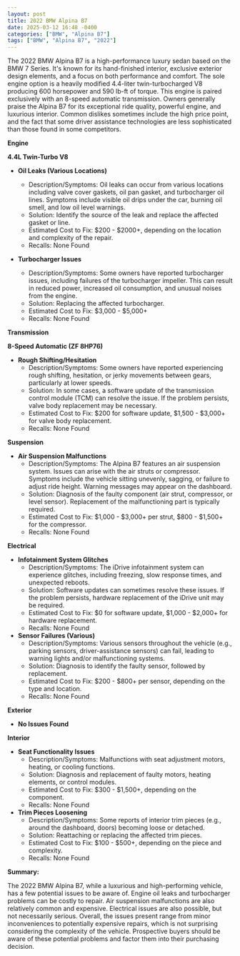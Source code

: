 ```yaml
---
layout: post
title: 2022 BMW Alpina B7
date: 2025-03-12 16:48 -0400
categories: ["BMW", "Alpina B7"]
tags: ["BMW", "Alpina B7", "2022"]
---
```

The 2022 BMW Alpina B7 is a high-performance luxury sedan based on the BMW 7 Series. It's known for its hand-finished interior, exclusive exterior design elements, and a focus on both performance and comfort. The sole engine option is a heavily modified 4.4-liter twin-turbocharged V8 producing 600 horsepower and 590 lb-ft of torque. This engine is paired exclusively with an 8-speed automatic transmission. Owners generally praise the Alpina B7 for its exceptional ride quality, powerful engine, and luxurious interior. Common dislikes sometimes include the high price point, and the fact that some driver assistance technologies are less sophisticated than those found in some competitors.

**Engine**

**4.4L Twin-Turbo V8**

*   **Oil Leaks (Various Locations)**
    *   Description/Symptoms: Oil leaks can occur from various locations including valve cover gaskets, oil pan gasket, and turbocharger oil lines. Symptoms include visible oil drips under the car, burning oil smell, and low oil level warnings.
    *   Solution: Identify the source of the leak and replace the affected gasket or line.
    *   Estimated Cost to Fix: $200 - $2000+, depending on the location and complexity of the repair.
    *   Recalls: None Found

*   **Turbocharger Issues**
    * Description/Symptoms: Some owners have reported turbocharger issues, including failures of the turbocharger impeller. This can result in reduced power, increased oil consumption, and unusual noises from the engine.
    * Solution: Replacing the affected turbocharger.
    * Estimated Cost to Fix: $3,000 - $5,000+
    * Recalls: None Found

**Transmission**

**8-Speed Automatic (ZF 8HP76)**

*   **Rough Shifting/Hesitation**
    *   Description/Symptoms: Some owners have reported experiencing rough shifting, hesitation, or jerky movements between gears, particularly at lower speeds.
    *   Solution: In some cases, a software update of the transmission control module (TCM) can resolve the issue. If the problem persists, valve body replacement may be necessary.
    *   Estimated Cost to Fix: $200 for software update, $1,500 - $3,000+ for valve body replacement.
    *   Recalls: None Found

**Suspension**

*   **Air Suspension Malfunctions**
    *   Description/Symptoms: The Alpina B7 features an air suspension system. Issues can arise with the air struts or compressor. Symptoms include the vehicle sitting unevenly, sagging, or failure to adjust ride height. Warning messages may appear on the dashboard.
    *   Solution: Diagnosis of the faulty component (air strut, compressor, or level sensor). Replacement of the malfunctioning part is typically required.
    *   Estimated Cost to Fix: $1,000 - $3,000+ per strut, $800 - $1,500+ for the compressor.
    *   Recalls: None Found

**Electrical**

*   **Infotainment System Glitches**
    *   Description/Symptoms: The iDrive infotainment system can experience glitches, including freezing, slow response times, and unexpected reboots.
    *   Solution: Software updates can sometimes resolve these issues. If the problem persists, hardware replacement of the iDrive unit may be required.
    *   Estimated Cost to Fix: $0 for software update, $1,000 - $2,000+ for hardware replacement.
    *   Recalls: None Found
*   **Sensor Failures (Various)**
    *   Description/Symptoms: Various sensors throughout the vehicle (e.g., parking sensors, driver-assistance sensors) can fail, leading to warning lights and/or malfunctioning systems.
    *   Solution: Diagnosis to identify the faulty sensor, followed by replacement.
    *   Estimated Cost to Fix: $200 - $800+ per sensor, depending on the type and location.
    *   Recalls: None Found

**Exterior**

*   **No Issues Found**

**Interior**

*   **Seat Functionality Issues**
    *   Description/Symptoms: Malfunctions with seat adjustment motors, heating, or cooling functions.
    *   Solution: Diagnosis and replacement of faulty motors, heating elements, or control modules.
    *   Estimated Cost to Fix: $300 - $1,500+, depending on the component.
    *   Recalls: None Found
*   **Trim Pieces Loosening**
    *   Description/Symptoms: Some reports of interior trim pieces (e.g., around the dashboard, doors) becoming loose or detached.
    *   Solution: Reattaching or replacing the affected trim pieces.
    *   Estimated Cost to Fix: $100 - $500+, depending on the piece and complexity.
    *   Recalls: None Found

**Summary:**

The 2022 BMW Alpina B7, while a luxurious and high-performing vehicle, has a few potential issues to be aware of. Engine oil leaks and turbocharger problems can be costly to repair. Air suspension malfunctions are also relatively common and expensive. Electrical issues are also possible, but not necessarily serious. Overall, the issues present range from minor inconveniences to potentially expensive repairs, which is not surprising considering the complexity of the vehicle. Prospective buyers should be aware of these potential problems and factor them into their purchasing decision.

